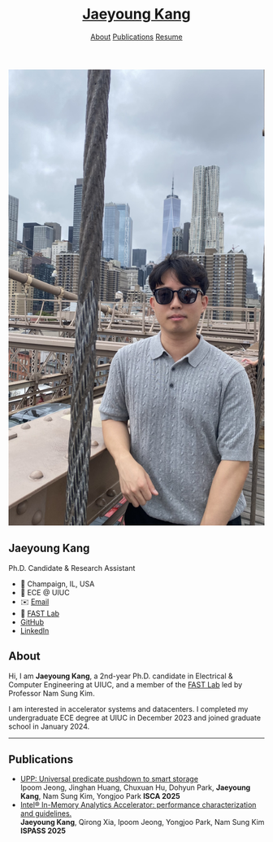 <head>
    <link
        rel="stylesheet"
        href="https://cdnjs.cloudflare.com/ajax/libs/font-awesome/6.4.2/css/all.min.css"
        crossorigin="anonymous"
        referrerpolicy="no-referrer"
    />
    <link rel="stylesheet" href="assets/css/style.css">
</head>

<body>
    <!-- <header class="site-header">
        <div class="header-container">
        <a href="{{ "/" | relative_url }}">{{ Jaeyoung Kang }}</a>
        <nav class="site-nav">
            <a href="{{ "/#about"        | relative_url }}">About</a>
            <a href="{{ "/#publications" | relative_url }}">Publications</a>
            <a href="{{ "assets/img/Jaeyoung_Kang_Resume.pdf" | relative_url }}" target="_blank">Resume</a>
        </nav>
        </div>
    </header> -->
    <header class="site-header">
    <div class="header-container">
        <h1 class="site-title">
        <a href="#about">Jaeyoung Kang</a>
        </h1>
        <nav class="site-nav">
        <a href="#about">About</a>
        <a href="#publications">Publications</a>
        <a href="assets/img/Jaeyoung_Kang_Resume.pdf" target="_blank">Resume</a>
        </nav>
    </div>
    </header>
    <div class="profile-container">
        <!-- LEFT COLUMN -->
        <div class="profile-sidebar">
            <img src="assets/img/profile_pic.jpg" alt="Jaeyoung Kang">
            <h2>Jaeyoung Kang</h2>
            <p>Ph.D. Candidate & Research Assistant</p>
            <ul>
                <li>
                    <span class="icon">📍</span>
                    <span class="label">Champaign, IL, USA</span>
                </li>
                <li>
                    <span class="icon">🏫</span>
                    <span class="label">ECE @ UIUC</span>
                </li>
                <li>
                    <span class="icon">✉️</span>
                    <span class="label"><a href="mailto:jaeyoung@illinois.edu">Email</a></span>
                </li>
                <li>
                    <span class="icon">🔗</span>
                    <span class="label"><a href="https://fast.ece.illinois.edu/">FAST Lab</a></span>
                </li>
                <li>
                    <span class="icon"><i class="fab fa-github"></i></span>
                    <span class="label"><a href="https://github.com/Jae0504" target="_blank">GitHub</a></span>
                </li>
                <li>
                    <span class="icon"><i class="fab fa-linkedin"></i></span>
                    <span class="label"><a href="https://www.linkedin.com/in/jaeyoung-kang-653aa8250/" target="_blank">LinkedIn</a></span>
                </li>
            </ul>
        </div>
        <!-- RIGHT COLUMN -->
        <div class="profile-main">
            <section id="about">
            <h1>About</h1>
            <p>Hi, I am <strong>Jaeyoung Kang</strong>, a 2nd-year Ph.D. candidate in Electrical & Computer Engineering at UIUC, and a member of the <a href="https://fast.ece.illinois.edu/">FAST Lab</a> led by Professor Nam Sung Kim.</p>
            <p>I am interested in accelerator systems and datacenters. I completed my undergraduate ECE degree at UIUC in December 2023 and joined graduate school in January 2024.</p>
            </section>
            <hr class="divider"/>
            <section id="publications">
            <h1>Publications</h1>
            <ul class="pub-list">
                <li><a href="…">UPP: Universal predicate pushdown to smart storage</a><br/>
                    <middle> Ipoom Jeong, Jinghan Huang, Chuxuan Hu, Dohyun Park, <strong>Jaeyoung Kang</strong>, Nam Sung Kim, Yongjoo Park</middle>
                    <middle> <strong>ISCA 2025</strong> </middle>
                </li>
                <li><a href="…">Intel® In-Memory Analytics Accelerator: performance characterization and guidelines.</a><br/>
                    <middle> <strong>Jaeyoung Kang</strong>, Qirong Xia, Ipoom Jeong, Yongjoo Park, Nam Sung Kim</middle>
                    <middle> <strong>ISPASS 2025</strong> </middle>
                </li>
            </ul>
            </section>
        </div>
    </div>
</body>